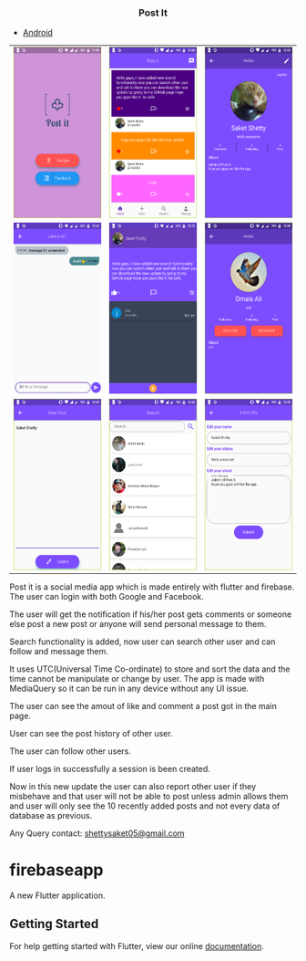 <center><h3>Post It</h3></center>

- [Android](https://github.com/saket-shetty/Post-it/raw/master/build/app/outputs/apk/release/app-release.apk)

<table>
  <tr>
    <td><img src="material/login.png" width="180" height="300"></td>
     <td><img src="material/homepage.png" width="180" height="300"></td>
     <td><img src="material/profile.png" width="180" height="300"></td>
  </tr>
    <tr>
     <td><img src="material/message.png" width="180" height="300"></td>
     <td><img src="material/postdata.png" width="180" height="300"></td>
     <td><img src="material/frndprofile.png" width="180" height="300"></td>
   </tr>
  <tr>
     <td><img src="material/post.png" width="180" height="300"></td>
     <td><img src="material/search.png" width="180" height="300"></td>
     <td><img src="material/update.png" width="180" height="300"></td>
   </tr>

</table>

Post it is a social media app which is made entirely with flutter and firebase.
The user can login with both Google and Facebook.<br>

The user will get the notification if his/her post gets comments or someone else post a new post or anyone will send personal message to them. <br>

Search functionality is added, now user can search other user and can follow and message them. <br>

It uses UTC(Universal Time Co-ordinate) to store and sort the data and the time cannot be manipulate or change by user.
The app is made with MediaQuery so it can be run in any device without any UI issue.<br>

The user can see the amout of like and comment a post got in the main page.<br>

User can see the post history of other user.<br>

The user can follow other users.<br>

If user logs in successfully a session is been created.<br>

Now in this new update the user can also report other user if they misbehave and that user will not be able to post unless admin allows them and user will only see the 10 recently added posts and not every data of database as previous.<br>

Any Query contact: shettysaket05@gmail.com

# firebaseapp

A new Flutter application.

## Getting Started

For help getting started with Flutter, view our online
[documentation](https://flutter.io/).
